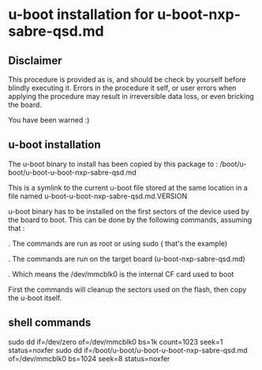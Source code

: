 # u-boot installation for u-boot-nxp-sabre-qsd.md

## Disclaimer

This procedure is provided as is, and should be check by yourself before
blindly executing it. Errors in the procedure it self, or user errors when
applying the procedure may result in irreversible data loss, or even bricking
the board.

You have been warned :)

## u-boot installation

The u-boot binary to install has been copied by this package to :
/boot/u-boot/u-boot-u-boot-nxp-sabre-qsd.md

This is a symlink to the current u-boot file stored at the same location in a
file named u-boot-u-boot-nxp-sabre-qsd.md.VERSION

u-boot binary has to be installed on the first sectors of the device used by 
the board to boot. This can be done by the following commands, assuming that :

. The commands are run as root or using sudo ( that's the example)

. The commands are run on the target board (u-boot-nxp-sabre-qsd.md)

. Which means the /dev/mmcblk0 is the internal CF card used to boot

First the commands will cleanup the sectors used on the flash, then copy the
u-boot itself.

 
## shell commands

sudo dd if=/dev/zero of=/dev/mmcblk0 bs=1k count=1023 seek=1 status=noxfer
sudo dd if=/boot/u-boot/u-boot-u-boot-nxp-sabre-qsd.md of=/dev/mmcblk0 bs=1024 seek=8 status=noxfer
